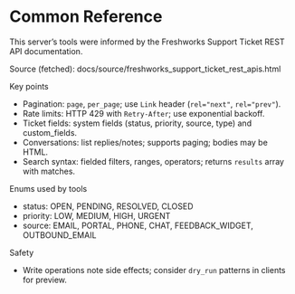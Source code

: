 # Common Reference

This server’s tools were informed by the Freshworks Support Ticket REST API documentation.

Source (fetched): docs/source/freshworks_support_ticket_rest_apis.html

Key points
- Pagination: `page`, `per_page`; use `Link` header (`rel="next"`, `rel="prev"`).
- Rate limits: HTTP 429 with `Retry-After`; use exponential backoff.
- Ticket fields: system fields (status, priority, source, type) and custom_fields.
- Conversations: list replies/notes; supports paging; bodies may be HTML.
- Search syntax: fielded filters, ranges, operators; returns `results` array with matches.

Enums used by tools
- status: OPEN, PENDING, RESOLVED, CLOSED
- priority: LOW, MEDIUM, HIGH, URGENT
- source: EMAIL, PORTAL, PHONE, CHAT, FEEDBACK_WIDGET, OUTBOUND_EMAIL

Safety
- Write operations note side effects; consider `dry_run` patterns in clients for preview.
